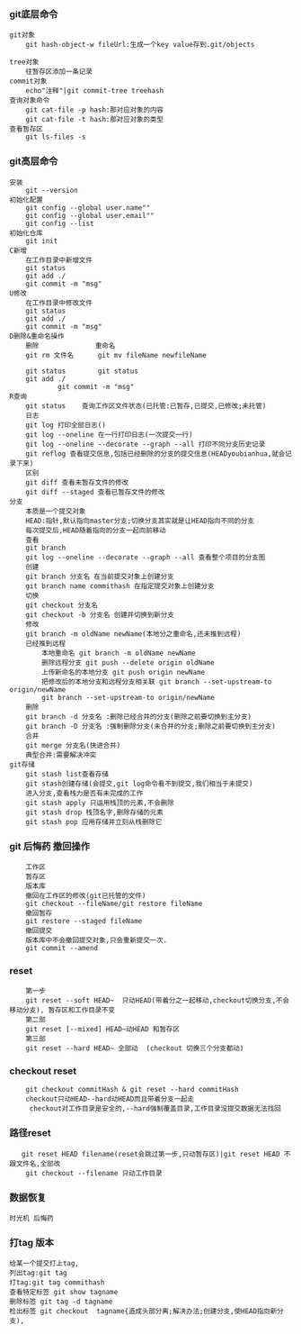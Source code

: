 ### git底层命令
    git对象
        git hash-object-w fileUrl:生成一个key value存到.git/objects
        
    tree对象
        往暂存区添加一条记录
    commit对象
        echo"注释"|git commit-tree treehash
    查询对象命令
        git cat-file -p hash:那对应对象的内容
        git cat-file -t hash:那对应对象的类型
    查看暂存区
        git ls-files -s 
  
 ### git高层命令
    安装
        git --version
    初始化配置
        git config --global user.name""
        git config --global user.email""
        git config --list
    初始化仓库
        git init
    C新增
        在工作目录中新增文件
        git status
        git add ./
        git commit -m "msg"
    U修改
        在工作目录中修改文件
        git status
        git add ./
        git commit -m "msg"
    D删除&重命名操作
        删除              重命名
        git rm 文件名      git mv fileName newfileName
        
        git status        git status
        git add ./
                git commit -m "msg"
    R查询
        git status    查询工作区文件状态(已托管:已暂存,已提交,已修改;未托管)
        日志
        git log 打印全部日志()
        git log --oneline 在一行打印日志(一次提交一行)
        git log --oneline --decorate --graph --all 打印不同分支历史记录
        git reflog 查看提交信息,包括已经删除的分支的提交信息(HEADyoubianhua,就会记录下来)
        区别
        git diff 查看未暂存文件的修改
        git diff --staged 查看已暂存文件的修改
    分支
        本质是一个提交对象
        HEAD:指针,默认指向master分支;切换分支其实就是让HEAD指向不同的分支
        每次提交后,HEAD随着指向的分支一起向前移动
        查看
        git branch
        git log --oneline --decorate --graph --all 查看整个项目的分支图
        创建
        git branch 分支名 在当前提交对象上创建分支
        git branch name commithash 在指定提交对象上创建分支
        切换
        git checkout 分支名
        git checkout -b 分支名 创建并切换到新分支
        修改
        git branch -m oldName newName(本地分之重命名,还未推到远程)
        已经推到远程
            本地重命名 git branch -m oldName newName
            删除远程分支 git push --delete origin oldName
            上传新命名的本地分支 git push origin newName
            把修改后的本地分支和远程分支相关联 git branch --set-upstream-to origin/newName
            git branch --set-upstream-to origin/newName
        删除
        git branch -d 分支名 :删除已经合并的分支(删除之前要切换到主分支)
        git branch -D 分支名 :强制删除分支(未合并的分支;删除之前要切换到主分支)
        合并
        git merge 分支名(快进合并)
        典型合并:需要解决冲突
    git存储
        git stash list查看存储
        git stash创建存储(会提交,git log命令看不到提交,我们相当于未提交)
        进入分支,查看栈力是否有未完成的工作
        git stash apply 只运用栈顶的元素,不会删除
        git stash drop 栈顶名字,删除存储的元素
        git stash pop 应用存储并立刻从栈删除它
### git 后悔药 撤回操作
        工作区
        暂存区
        版本库
        撤回在工作区的修改(git已托管的文件)
        git checkout --fileName/git restore fileName
        撤回暂存
        git restore --staged fileName
        撤回提交
        版本库中不会撤回提交对象,只会重新提交一次.
        git commit --amend
### reset
        第一步
        git reset --soft HEAD~  只动HEAD(带着分之一起移动,checkout切换分支,不会移动分支), 暂存区和工作目录不变
        第二部
        git reset [--mixed] HEAD~动HEAD 和暂存区
        第三部
        git reset --hard HEAD~ 全部动  (checkout 切换三个分支都动)
### checkout reset
        git checkout commitHash & git reset --hard commitHash
        checkout只动HEAD--hard动HEAD而且带着分支一起走
         checkout对工作目录是安全的,--hard强制覆盖目录,工作目录没提交数据无法找回
### 路径reset
       git reset HEAD filename(reset会跳过第一步,只动暂存区)|git reset HEAD 不跟文件名,全部改
        git checkout --filename 只动工作目录
### 数据恢复
    时光机 后悔药
### 打tag 版本 
    给某一个提交打上tag,
    列出tag:git tag
    打tag:git tag commithash
    查看特定标签 git show tagname
    删除标签 git tag -d tagname
    检出标签 git checkout  tagname{造成头部分离;解决办法;创建分支,使HEAD指向新分支),





